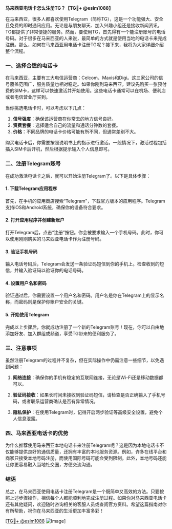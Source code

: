 **马来西亚电话卡怎么注册TG？【TG💪+ @esim1088】**

在马来西亚，很多人都喜欢使用Telegram（简称TG），这是一个功能强大、安全且免费的即时通讯应用。无论是与朋友聊天、加入兴趣小组还是接收新闻资讯，TG都提供了非常便捷的服务。然而，要使用TG，首先得有一个能注册账号的电话号码。对于很多在马来西亚的人来说，最简单的方式就是使用当地的电话卡来完成注册。那么，如何在马来西亚用电话卡注册TG呢？接下来，我将为大家详细介绍整个流程。

### 一、选择合适的电话卡

在马来西亚，主要有三大电信运营商：Celcom、Maxis和Digi。这三家公司的信号覆盖范围广，服务质量也相对稳定。如果你刚到马来西亚，建议先购买一张预付费的SIM卡，这样可以快速激活并开始使用。这些电话卡通常可以在机场、便利店或者电信营业厅买到。

当你挑选电话卡时，可以考虑以下几点：

1. **信号强度**：确保该运营商在你常去的地方信号良好。
2. **资费套餐**：选择适合自己的流量和通话分钟数的套餐。
3. **价格**：不同品牌的电话卡价格可能有所不同，但通常差别不大。

购买电话卡后，你需要按照说明书上的指示进行激活。一般情况下，激活过程包括插入SIM卡后开机，然后根据提示输入个人信息即可。

### 二、注册Telegram账号

在成功激活电话卡之后，就可以开始注册Telegram了。以下是具体步骤：

#### 1. 下载Telegram应用程序

首先，在手机的应用商店搜索“Telegram”，下载官方版本的应用程序。Telegram支持iOS和Android系统，确保你的设备符合要求。

#### 2. 打开应用程序并创建新账户

打开Telegram后，点击“注册”按钮。你会被要求输入一个手机号码。此时，你可以使用刚刚购买的马来西亚电话卡作为注册号码。

#### 3. 验证手机号码

输入电话号码后，Telegram会发送一条验证码短信到你的手机上。检查收到的短信，并输入验证码以验证你的电话号码。

#### 4. 设置用户名和密码

验证通过后，你需要设置一个用户名和密码。用户名是你在Telegram上的显示名称，而密码则是保护你账户安全的关键。

#### 5. 开始使用Telegram

完成以上步骤后，你就成功注册了一个新的Telegram账号！现在，你可以自由地添加好友、加入群组或频道，享受TG带来的便利服务了。

### 三、注意事项

虽然注册Telegram的过程并不复杂，但在实际操作中仍需注意一些细节，以免遇到问题：

1. **网络连接**：确保你的手机有稳定的互联网连接，无论是Wi-Fi还是移动数据都可以。
   
2. **验证码接收**：如果长时间未接收到验证码短信，请检查是否正确输入了手机号码，或者联系运营商确认是否有异常情况。

3. **隐私保护**：在使用Telegram时，记得开启两步验证等高级安全设置，避免个人信息泄露。

### 四、马来西亚电话卡的优势

为什么推荐使用马来西亚本地电话卡来注册Telegram呢？这是因为本地电话卡不仅能够提供良好的通信质量，还拥有丰富的本地服务资源。例如，许多在线平台和商家只接受本地号码注册，而使用国际号码可能会受到限制。此外，本地号码还能让你更容易融入当地社交圈，方便交流沟通。

### 结语

总之，在马来西亚使用电话卡注册Telegram是一个既简单又高效的方法。只要按照上述步骤操作，相信每个人都能顺利地完成注册过程。如果你对马来西亚电话卡还有其他疑问，欢迎随时咨询相关的客服人员或查阅官方资料。希望这篇指南对你有所帮助，祝你在马来西亚的生活更加丰富多彩！

[[TG💪+ @esim1088](https://t.me/s/esim1088) ![Image](https://i.postimg.cc/4NQfJmqS/Snipaste-2025-05-13-00-14-12.png)]